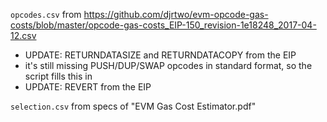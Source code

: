 `opcodes.csv` from https://github.com/djrtwo/evm-opcode-gas-costs/blob/master/opcode-gas-costs_EIP-150_revision-1e18248_2017-04-12.csv
  - UPDATE: RETURNDATASIZE and RETURNDATACOPY from the EIP
  - it's still missing PUSH/DUP/SWAP opcodes in standard format, so the script fills this in
  - UPDATE: REVERT from the EIP

`selection.csv` from specs of "EVM Gas Cost Estimator.pdf"
